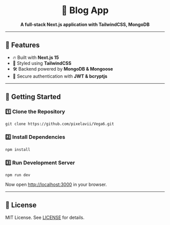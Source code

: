 
<h1 align="center">🚀 Blog App</h1>

<p align="center">
  <strong>A full-stack Next.js application with TailwindCSS, MongoDB</strong>
</p>

---

<h2>📌 Features</h2>
<ul>
  <li>🔥 Built with <strong>Next.js 15</strong></li>
  <li>🎨 Styled using <strong>TailwindCSS</strong></li>
  <li>🛠️ Backend powered by <strong>MongoDB & Mongoose</strong></li>
  <li>🔐 Secure authentication with <strong>JWT & bcryptjs</strong></li>
</ul>

---

<h2>🚀 Getting Started</h2>

<h3>1️⃣ Clone the Repository</h3>
<pre><code>git clone https://github.com/pixelavii/Vega6.git</code></pre>

<h3>2️⃣ Install Dependencies</h3>
<pre><code>npm install</code></pre>

<h3>3️⃣ Run Development Server</h3>
<pre><code>npm run dev</code></pre>
<p>Now open <a href="http://localhost:3000">http://localhost:3000</a> in your browser.</p>

---


<h2>📜 License</h2>
<p>MIT License. See <a href="LICENSE">LICENSE</a> for details.</p>

